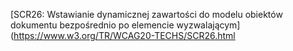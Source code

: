 [SCR26: Wstawianie dynamicznej zawartości do modelu obiektów dokumentu bezpośrednio po elemencie wyzwalającym](https://www.w3.org/TR/WCAG20-TECHS/SCR26.html